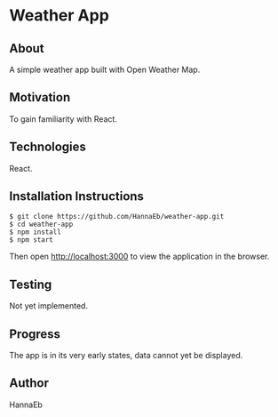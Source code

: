 # Weather App

## About 

A simple weather app built with Open Weather Map.


## Motivation 

To gain familiarity with React. 


## Technologies 

React.


## Installation Instructions 

```
$ git clone https://github.com/HannaEb/weather-app.git
$ cd weather-app
$ npm install
$ npm start
```

Then open [http://localhost:3000](http://localhost:3000) to view the application in the browser.


## Testing 

Not yet implemented.


## Progress 

The app is in its very early states, data cannot yet be displayed. 


## Author 

HannaEb

